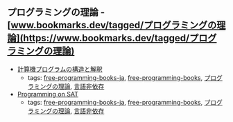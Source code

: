 プログラミングの理論 - [www.bookmarks.dev/tagged/プログラミングの理論](https://www.bookmarks.dev/tagged/プログラミングの理論)
---
* [計算機プログラムの構造と解釈](http://sicp.iijlab.net/fulltext/)
    * tags: [free-programming-books-ja](../tagged/free-programming-books-ja.md), [free-programming-books](../tagged/free-programming-books.md), [プログラミングの理論](../tagged/プログラミングの理論.md), [言語非依存](../tagged/言語非依存.md)
* [Programming on SAT](https://ledyba.gitbooks.io/programming-on-sat/)
    * tags: [free-programming-books-ja](../tagged/free-programming-books-ja.md), [free-programming-books](../tagged/free-programming-books.md), [プログラミングの理論](../tagged/プログラミングの理論.md), [言語非依存](../tagged/言語非依存.md)
